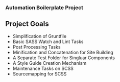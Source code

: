 ### Automation Boilerplate Project
## Project Goals
* Simplification of Gruntfile
* Basic SASS Watch and Lint Tasks
* Post Processing Tasks
* Minification and Concatenation for Site Building
* A Separate Test Folder for Singluar Components
* A Style Guide Creation Mechanism
* Maintenance Tasks on SCSS
* Sourcemapping for SCSS